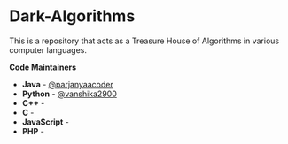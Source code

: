 # Dark-Algorithms
This is a repository that acts as a Treasure House of Algorithms in various computer languages.


**Code Maintainers**
- **Java** - [@parjanyaacoder](https://github.com/parjanyaacoder)
- **Python** - [@vanshika2900](https://github.com/vanshika2900)
- **C++** - 
- **C** - 
- **JavaScript** - 
- **PHP** - 
